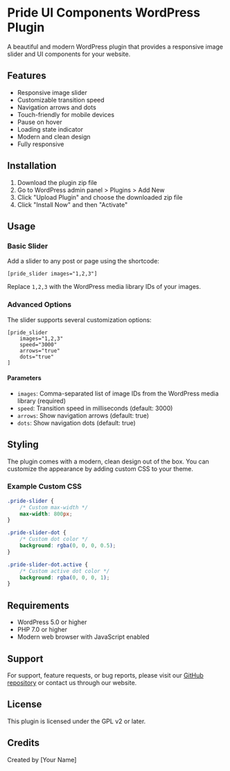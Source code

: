 # Pride UI Components WordPress Plugin

A beautiful and modern WordPress plugin that provides a responsive image slider and UI components for your website.

## Features

- Responsive image slider
- Customizable transition speed
- Navigation arrows and dots
- Touch-friendly for mobile devices
- Pause on hover
- Loading state indicator
- Modern and clean design
- Fully responsive

## Installation

1. Download the plugin zip file
2. Go to WordPress admin panel > Plugins > Add New
3. Click "Upload Plugin" and choose the downloaded zip file
4. Click "Install Now" and then "Activate"

## Usage

### Basic Slider

Add a slider to any post or page using the shortcode:

```
[pride_slider images="1,2,3"]
```

Replace `1,2,3` with the WordPress media library IDs of your images.

### Advanced Options

The slider supports several customization options:

```
[pride_slider 
    images="1,2,3" 
    speed="3000" 
    arrows="true" 
    dots="true"
]
```

#### Parameters

- `images`: Comma-separated list of image IDs from the WordPress media library (required)
- `speed`: Transition speed in milliseconds (default: 3000)
- `arrows`: Show navigation arrows (default: true)
- `dots`: Show navigation dots (default: true)

## Styling

The plugin comes with a modern, clean design out of the box. You can customize the appearance by adding custom CSS to your theme.

### Example Custom CSS

```css
.pride-slider {
    /* Custom max-width */
    max-width: 800px;
}

.pride-slider-dot {
    /* Custom dot color */
    background: rgba(0, 0, 0, 0.5);
}

.pride-slider-dot.active {
    /* Custom active dot color */
    background: rgba(0, 0, 0, 1);
}
```

## Requirements

- WordPress 5.0 or higher
- PHP 7.0 or higher
- Modern web browser with JavaScript enabled

## Support

For support, feature requests, or bug reports, please visit our [GitHub repository](https://github.com/your-username/pride-plugin) or contact us through our website.

## License

This plugin is licensed under the GPL v2 or later.

## Credits

Created by [Your Name] 